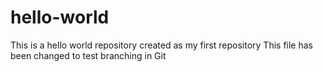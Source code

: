 # hello-world
This is a hello world repository created as my first repository
This file has been changed to test branching in Git
